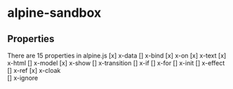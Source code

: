 # alpine-sandbox

## Properties
There are 15 properties in alpine.js 
[x] x-data
[] x-bind
[x] x-on
[x] x-text
[x] x-html 
[] x-model 
[x] x-show 
[] x-transition 
[] x-if 
[] x-for 
[] x-init 
[] x-effect 
[] x-ref 
[x] x-cloak  
[] x-ignore  